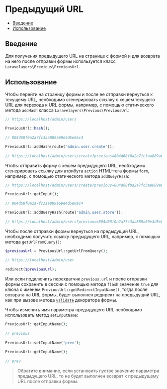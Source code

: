 # Предыдущий URL 

- [Введение](#introduction)
- [Использование](#using)

<a name="introduction"></a>
## Введение

Для получения предыдущего URL на странице с формой и для возврата на него после отправки формы используется класс `Laravelayers\Previous\PreviousUrl`.

<a name="using"></a>
## Использование

Чтобы перейти на страницу формы и после ее отправки вернуться к текущему URL, необходимо сгенерировать ссылку с хешем текущего URL для перехода к URL формы, например, с помощью статического метода `addHash` класса `Laravelayers\Previous\PreviousUrl`:

```php
// https://localhost/admin/users
	
PreviousUrl::hash();
	
// 804d68f0a2a7fc3aa889a69e4d5e0ac4	

PreviousUrl::addHash(route('admin.user.create'));
	
// https://localhost/admin/users/create?previous=804d68f0a2a7fc3aa889a69e4d5e0ac4
```
	
Чтобы отправить форму с хешем предыдущего URL, необходимо сгенерировать ссылку для атрибута `action` HTML-тега формы `form`, например, с помощью статического метода `addQueyrHash`:

```php
// https://localhost/admin/users/create?previous=804d68f0a2a7fc3aa889a69e4d5e0ac4

PreviousUrl::getInput();
	
// 804d68f0a2a7fc3aa889a69e4d5e0ac4

PreviousUrl::addQueryHash(route('admin.user.store'));
	
// https://localhost/admin/users?previous=804d68f0a2a7fc3aa889a69e4d5e0ac4
```

Чтобы после отправки формы вернуться на предыдущий URL, необходимо получить ссылку предыдущего URL, например, с помощью метода `getUrlFromQuery()`:

```php
$previousUrl = PreviousUrl::getUrlFromQuery();
	
// https://localhost/admin/user
	
redirect($previousUrl);
```
	
Или если подключить перехватчик `previous.url` и после отправки формы сохранить в сессии с помощью метода `flash` значение `true` для ключа с именем `PreviousUrl::getRedirectInputName()`, тогда после возврата на URL формы, будет выполнен редирект на предыдущий URL, как при вызове метода [`validate`](forms.md#validation) декоратора формы.

Чтобы изменить имя параметра предыдущего URL необходимо использовать метод `setInputName`:

```php
PreviousUrl::getInputName(); 
	
// previous
	
PreviousUrl::setInputName('prev');
	
PreviousUrl::getInputName(); 
	
// prev
```
	
> Обратите внимание, если установить пустое значение параметра предыдущего URL, то не будет выполнен возврат к предыдущему URL после отправки формы.
